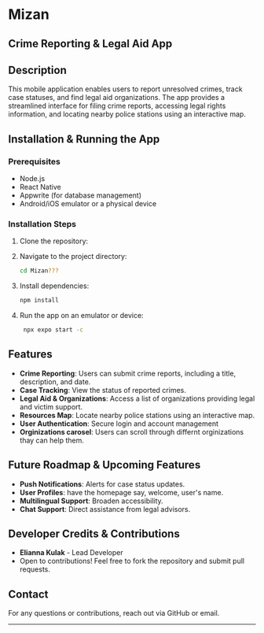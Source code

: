 # Mizan
## Crime Reporting & Legal Aid App

## Description
This mobile application enables users to report unresolved crimes, track case statuses, and find legal aid organizations. The app provides a streamlined interface for filing crime reports, accessing legal rights information, and locating nearby police stations using an interactive map.

## Installation & Running the App
### Prerequisites
- Node.js
- React Native
- Appwrite (for database management)
- Android/iOS emulator or a physical device

### Installation Steps
1. Clone the repository:

2. Navigate to the project directory:
   ```sh
   cd Mizan???
   ```
3. Install dependencies:
   ```sh
   npm install
4. Run the app on an emulator or device:
   ```sh
    npx expo start -c  
   ```

## Features
- **Crime Reporting**: Users can submit crime reports, including a title, description, and date.
- **Case Tracking**: View the status of reported crimes.
- **Legal Aid & Organizations**: Access a list of organizations providing legal and victim support.
- **Resources Map**: Locate nearby police stations using an interactive map.
- **User Authentication**: Secure login and account management 
- **Orginizations carosel**: Users can scroll through differnt orginizations thay can help them. 


## Future Roadmap & Upcoming Features
- **Push Notifications**: Alerts for case status updates.
- **User Profiles**: have the homepage say, welcome, user's name.
- **Multilingual Support**: Broaden accessibility.
- **Chat Support**: Direct assistance from legal advisors.

## Developer Credits & Contributions
- **Elianna Kulak** - Lead Developer
- Open to contributions! Feel free to fork the repository and submit pull requests.

## Contact
For any questions or contributions, reach out via GitHub or email.

---
